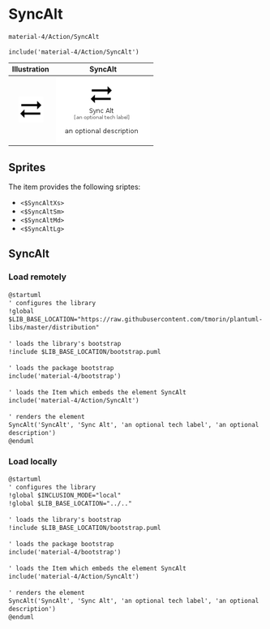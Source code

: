 # SyncAlt


```text
material-4/Action/SyncAlt
```

```text
include('material-4/Action/SyncAlt')
```



| Illustration | SyncAlt |
| :---: | :---: |
| ![illustration for Illustration](../../material-4/Action/SyncAlt.png) | ![illustration for SyncAlt](../../material-4/Action/SyncAlt.Local.png) |



## Sprites
The item provides the following sriptes:

- `<$SyncAltXs>`
- `<$SyncAltSm>`
- `<$SyncAltMd>`
- `<$SyncAltLg>`





## SyncAlt

### Load remotely
```plantuml
@startuml
' configures the library
!global $LIB_BASE_LOCATION="https://raw.githubusercontent.com/tmorin/plantuml-libs/master/distribution"

' loads the library's bootstrap
!include $LIB_BASE_LOCATION/bootstrap.puml

' loads the package bootstrap
include('material-4/bootstrap')

' loads the Item which embeds the element SyncAlt
include('material-4/Action/SyncAlt')

' renders the element
SyncAlt('SyncAlt', 'Sync Alt', 'an optional tech label', 'an optional description')
@enduml
```

### Load locally
```plantuml
@startuml
' configures the library
!global $INCLUSION_MODE="local"
!global $LIB_BASE_LOCATION="../.."

' loads the library's bootstrap
!include $LIB_BASE_LOCATION/bootstrap.puml

' loads the package bootstrap
include('material-4/bootstrap')

' loads the Item which embeds the element SyncAlt
include('material-4/Action/SyncAlt')

' renders the element
SyncAlt('SyncAlt', 'Sync Alt', 'an optional tech label', 'an optional description')
@enduml
```

